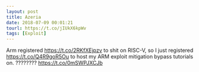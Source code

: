 ```yaml
---
layout: post
title: Azeria
date: 2018-07-09 00:01:21
tourl: https://t.co/jIUkX6kpWv
tags: [Exploit]
---
```

Arm registered https://t.co/2RKfXEjpzv to shit on RISC-V, so I just registered https://t.co/Q4R9goR5Ou to host my ARM exploit mitigation bypass tutorials on. ???????? https://t.co/0mSWPJXCJb